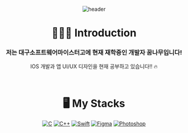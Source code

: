 <div align = center>

  
![header](https://capsule-render.vercel.app/api?type=waving&&color=0:EEFF00,100:a82da8&height=120&section=header&text=%50IOS%20Mingyu&fontSize=50)
  
# 👨🏻‍💻 Introduction
### 저는 대구소프트웨어마이스터고에 현재 재학중인 개발자 꿈나무입니다!
  IOS 개발과 앱 UI/UX 디자인을 현재 공부하고 있습니다!! 🔥
  
&nbsp;
# 🖥️ My Stacks
[![C](https://img.shields.io/badge/C-A8B9CC?style=for-the-badge&logo=c&logoColor=black)](https://en.cppreference.com/w/)
[![C++](https://img.shields.io/badge/C++-00599C?style=for-the-badge&logo=c%2B%2B&logoColor=white)](https://en.cppreference.com/w/)
[![Swift](https://img.shields.io/badge/Swift-F05138?style=for-the-badge&logo=swift&logoColor=white)](https://developer.apple.com/swift/)
[![Figma](https://img.shields.io/badge/Figma-F24E1E?style=for-the-badge&logo=figma&logoColor=white)](https://www.figma.com)
[![Photoshop](https://img.shields.io/badge/Photoshop-31A8FF?style=for-the-badge&logo=adobe%20photoshop&logoColor=white)](https://www.adobe.com/products/photoshop)
 

